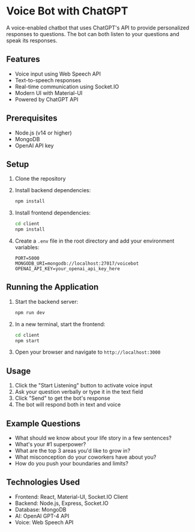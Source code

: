 # Voice Bot with ChatGPT

A voice-enabled chatbot that uses ChatGPT's API to provide personalized responses to questions. The bot can both listen to your questions and speak its responses.

## Features

- Voice input using Web Speech API
- Text-to-speech responses
- Real-time communication using Socket.IO
- Modern UI with Material-UI
- Powered by ChatGPT API

## Prerequisites

- Node.js (v14 or higher)
- MongoDB
- OpenAI API key

## Setup

1. Clone the repository
2. Install backend dependencies:
   ```bash
   npm install
   ```

3. Install frontend dependencies:
   ```bash
   cd client
   npm install
   ```

4. Create a `.env` file in the root directory and add your environment variables:
   ```
   PORT=5000
   MONGODB_URI=mongodb://localhost:27017/voicebot
   OPENAI_API_KEY=your_openai_api_key_here
   ```

## Running the Application

1. Start the backend server:
   ```bash
   npm run dev
   ```

2. In a new terminal, start the frontend:
   ```bash
   cd client
   npm start
   ```

3. Open your browser and navigate to `http://localhost:3000`

## Usage

1. Click the "Start Listening" button to activate voice input
2. Ask your question verbally or type it in the text field
3. Click "Send" to get the bot's response
4. The bot will respond both in text and voice

## Example Questions

- What should we know about your life story in a few sentences?
- What's your #1 superpower?
- What are the top 3 areas you'd like to grow in?
- What misconception do your coworkers have about you?
- How do you push your boundaries and limits?

## Technologies Used

- Frontend: React, Material-UI, Socket.IO Client
- Backend: Node.js, Express, Socket.IO
- Database: MongoDB
- AI: OpenAI GPT-4 API
- Voice: Web Speech API 